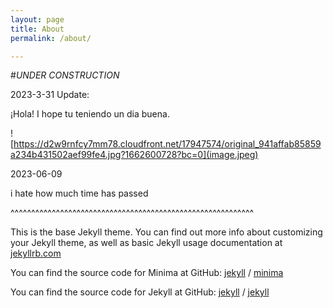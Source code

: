 ```yaml
---
layout: page
title: About
permalink: /about/

---
```



#*UNDER CONSTRUCTION*

2023-3-31 Update:

¡Hola! I hope tu teniendo un dia buena.


![https://d2w9rnfcy7mm78.cloudfront.net/17947574/original_941affab85859a234b431502aef99fe4.jpg?1662600728?bc=0](image.jpeg)

2023-06-09

i hate how much time has passed


^^^^^^^^^^^^^^^^^^^^^^^^^^^^^^^^^^^^^^^^^^^^^^^^^^^^^^^^^^^


This is the base Jekyll theme. You can find out more info about customizing your Jekyll theme, as well as basic Jekyll usage documentation at [jekyllrb.com](https://jekyllrb.com/)

You can find the source code for Minima at GitHub:
[jekyll][jekyll-organization] /
[minima](https://github.com/jekyll/minima)

You can find the source code for Jekyll at GitHub:
[jekyll][jekyll-organization] /
[jekyll](https://github.com/jekyll/jekyll)


[jekyll-organization]: https://github.com/jekyll
